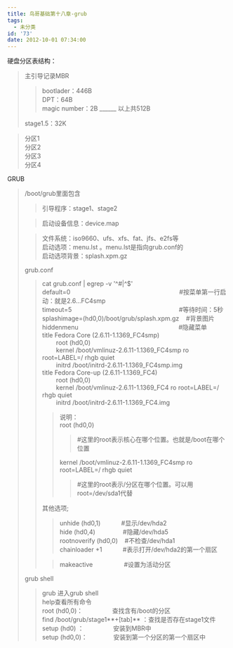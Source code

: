 ```yaml
---
title: 鸟哥基础第十八章-grub
tags:
  - 未分类
id: '73'
date: 2012-10-01 07:34:00
---
```


  
硬盘分区表结构：  

> 主引导记录MBR  
> 
> > bootlader：446B  
> > DPT：64B  
> > magic number：2B \_\_\_\_\_\_ 以上共512B  
> 
> stage1.5：32K  

> 分区1  
> 分区2  
> 分区3  
> 分区4  
>   

  
  
GRUB  

> /boot/grub里面包含  
> 
> > 引导程序：stage1、stage2
> 
> > 启动设备信息：device.map  
> 
> > 文件系统：iso9660、ufs、xfs、fat、jfs、e2fs等  
> > 启动选项：menu.lst 。menu.lst是指向grub.conf的  
> > 启动选项背景：splash.xpm.gz  
> >   
> 
> grub.conf  
> 
> > cat grub.conf | egrep -v '^#|^$'  
> > default=0                                                               #按菜单第一行启动：就是2.6...FC4smp  
> > timeout=5                                                              #等待时间：5秒  
> > splashimage=(hd0,0)/boot/grub/splash.xpm.gz    #背景图片  
> > hiddenmenu                                                          #隐藏菜单  
> > title Fedora Core (2.6.11-1.1369\_FC4smp)  
> >         root (hd0,0)                                                    
> >         kernel /boot/vmlinuz-2.6.11-1.1369\_FC4smp ro root=LABEL=/ rhgb quiet  
> >         initrd /boot/initrd-2.6.11-1.1369\_FC4smp.img  
> > title Fedora Core-up (2.6.11-1.1369\_FC4)  
> >         root (hd0,0)  
> >         kernel /boot/vmlinuz-2.6.11-1.1369\_FC4 ro root=LABEL=/ rhgb quiet  
> >         initrd /boot/initrd-2.6.11-1.1369\_FC4.img  
> >   
> > 
> > > 说明：  
> > > root (hd0,0)                                                   
> > > 
> > > > #这里的root表示核心在哪个位置。也就是/boot在哪个位置  
> > > 
> > > kernel /boot/vmlinuz-2.6.11-1.1369\_FC4smp ro root=LABEL=/ rhgb quiet  
> > > 
> > > > #这里的root表示/分区在哪个位置。可以用root=/dev/sda1代替  
> > 
> > >   
> > 
> > 其他选项;  
> > 
> > > unhide (hd0,1)            #显示/dev/hda2  
> > > hide (hd0,4)                #隐藏/dev/hda5  
> > > rootnoverify (hd0,0)    #不检查/dev/hda1  
> > > chainloader +1            #表示打开/dev/hda2的第一个扇区  
> > 
> > > makeactive                  #设置为活动分区  
> > 
> >   
> >   
> 
> grub shell  
> 
> > grub 进入grub shell  
> > help查看所有命令  
> > root (hd0,0)：                 查找含有/boot的分区  
> > find /boot/grub/stage1**+\[tab\]** ：查找是否存在stage1文件  
> > setup (hd0) ：                 安装到MBR中  
> > setup (hd0,0)：               安装到第一个分区的第一个扇区中